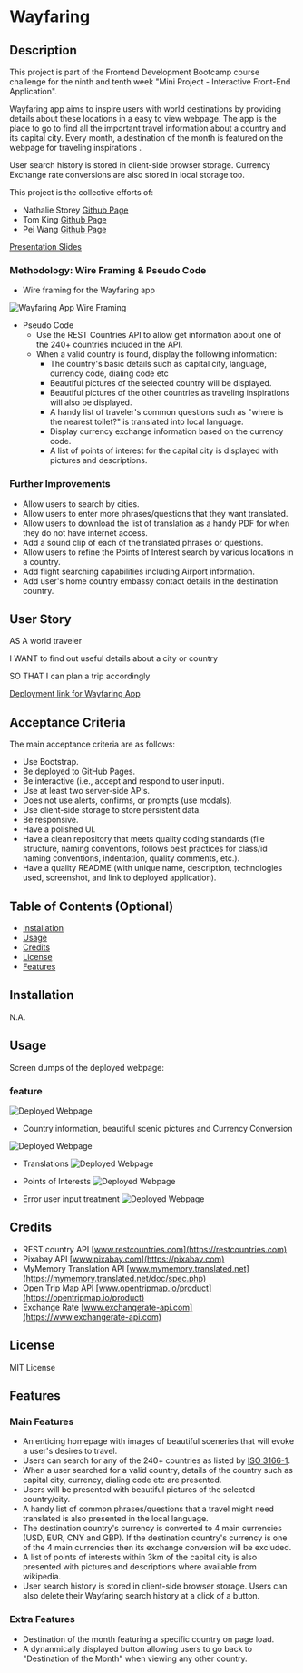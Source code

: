 # Wayfaring

## Description

This project is part of the Frontend Development Bootcamp course challenge for the ninth and tenth week "Mini Project -  Interactive Front-End Application". 

Wayfaring app aims to inspire users with world destinations by providing details about these locations in a easy to view webpage. The app is the place to go to find all the important travel information about a country and its capital city. Every month, a destination of the month is featured on the webpage for traveling inspirations . 

User search history is stored in client-side browser storage. Currency Exchange rate conversions are also stored in local storage too.

This project is the collective efforts of:
* Nathalie Storey [Github Page](https://github.com/NCStorey)
* Tom King [Github Page](https://github.com/tomking1983)
* Pei Wang [Github Page](https://github.com/HaveTimeDrinkTea)

[Presentation Slides](https://docs.google.com/presentation/d/1bnM4-OF0T7CPwoMaE2mb_aHuBu3jWOozwjJ4sTsvkyc/edit?usp=sharing)

### Methodology: Wire Framing & Pseudo Code
* Wire framing for the Wayfaring app

![Wayfaring App Wire Framing](assets/images/)



* Pseudo Code
  * Use the REST Countries API to allow get information about one of the 240+ countries included in the API.
  * When a valid country is found, display the following information:
    * The country's basic details such as capital city, language, currency code, dialing code etc
    * Beautiful pictures of the selected country will be displayed.
    * Beautiful pictures of the other countries as traveling inspirations will also be displayed.    
    * A handy list of traveler's common questions such as "where is the nearest toilet?" is translated into local language.
    * Display currency exchange information based on the currency code.
    * A list of points of interest for the capital city is displayed with pictures and descriptions.



### Further Improvements
* Allow users to search by cities.
* Allow users to enter more phrases/questions that they want translated.
* Allow users to download the list of translation as a handy PDF for when they do not have internet access.
* Add a sound clip of each of the translated phrases or questions.
* Allow users to refine the Points of Interest search by various locations in a country.
* Add flight searching capabilities including Airport information.
* Add user's home country embassy contact details in the destination country.




## User Story
AS A world traveler

I WANT to find out useful details about a city or country 

SO THAT I can plan a trip accordingly



[Deployment link for Wayfaring App](https://tomking1983.github.io/wayfaring/)


## Acceptance Criteria
The main acceptance criteria are as follows: 
 * Use Bootstrap.
 * Be deployed to GitHub Pages.
 * Be interactive (i.e., accept and respond to user input).
 * Use at least two server-side APIs.
 * Does not use alerts, confirms, or prompts (use modals).
 * Use client-side storage to store persistent data.
 * Be responsive.
 * Have a polished UI.
 * Have a clean repository that meets quality coding standards (file structure, naming conventions, follows best practices for class/id naming conventions, indentation, quality comments, etc.).
 * Have a quality README (with unique name, description, technologies used, screenshot, and link to deployed application).



## Table of Contents (Optional)

* [Installation](#installation)
* [Usage](#usage)
* [Credits](#credits)
* [License](#license)
* [Features](#features)


## Installation

N.A.


## Usage 

Screen dumps of the deployed webpage:

### feature 

![Deployed Webpage](assets/images/wayfarer1.png)


* Country information, beautiful scenic pictures and Currency Conversion

![Deployed Webpage](assets/images/wayfarer2.png)


* Translations
![Deployed Webpage](assets/images/wayfarer3.png)


* Points of Interests
![Deployed Webpage](assets/images/wayfarer4.png)


* Error user input treatment
![Deployed Webpage](assets/images/wayfarer5.png)




## Credits

* REST country API [www.restcountries.com](https://restcountries.com) 
* Pixabay API [www.pixabay.com](https://pixabay.com)
* MyMemory Translation API [www.mymemory.translated.net](https://mymemory.translated.net/doc/spec.php)
* Open Trip Map API [www.opentripmap.io/product](https://opentripmap.io/product)
* Exchange Rate [www.exchangerate-api.com](https://www.exchangerate-api.com)




## License 

MIT License



## Features

### Main Features
* An enticing homepage with images of beautiful sceneries that will evoke a user's desires to travel.
* Users can search for any of the 240+ countries as listed by [ISO 3166-1](https://en.wikipedia.org/wiki/ISO_3166-1#Current_codes). 
* When a user searched for a valid country, details of the country such as capital city, currency, dialing code etc are presented.
* Users will be presented with beautiful pictures of the selected country/city.
* A handy list of common phrases/questions that a travel might need translated is also presented in the local language.
* The destination country's currency is converted to 4 main currencies (USD, EUR, CNY and GBP). If the destination country's currency is one of the 4 main currencies then its exchange conversion will be excluded.
* A list of points of interests within 3km of the capital city is also presented with pictures and descriptions where available from wikipedia.
* User search history is stored in client-side browser storage. Users can also delete their Wayfaring search history at a click of a button.

  

### Extra Features
 * Destination of the month featuring a specific country on page load.
 * A dynanmically displayed button allowing users to go back to "Destination of the Month" when viewing any other country.
 



